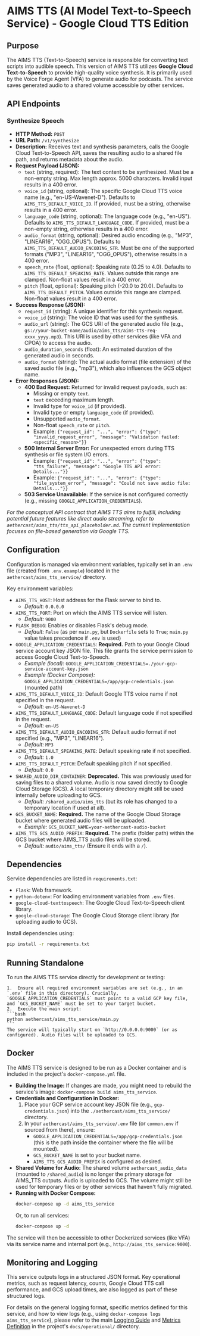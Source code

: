 # AIMS TTS (AI Model Text-to-Speech Service) - Google Cloud TTS Edition

## Purpose

The AIMS TTS (Text-to-Speech) service is responsible for converting text scripts into audible speech. This version of AIMS TTS utilizes **Google Cloud Text-to-Speech** to provide high-quality voice synthesis. It is primarily used by the Voice Forge Agent (VFA) to generate audio for podcasts. The service saves generated audio to a shared volume accessible by other services.

## API Endpoints

### Synthesize Speech

-   **HTTP Method:** `POST`
-   **URL Path:** `/v1/synthesize`
-   **Description:** Receives text and synthesis parameters, calls the Google Cloud Text-to-Speech API, saves the resulting audio to a shared file path, and returns metadata about the audio.
-   **Request Payload (JSON):**
    *   `text` (string, required): The text content to be synthesized. Must be a non-empty string. Max length approx. 5000 characters. Invalid input results in a 400 error.
    *   `voice_id` (string, optional): The specific Google Cloud TTS voice name (e.g., "en-US-Wavenet-D"). Defaults to `AIMS_TTS_DEFAULT_VOICE_ID`. If provided, must be a string, otherwise results in a 400 error.
    *   `language_code` (string, optional): The language code (e.g., "en-US"). Defaults to `AIMS_TTS_DEFAULT_LANGUAGE_CODE`. If provided, must be a non-empty string, otherwise results in a 400 error.
    *   `audio_format` (string, optional): Desired audio encoding (e.g., "MP3", "LINEAR16", "OGG_OPUS"). Defaults to `AIMS_TTS_DEFAULT_AUDIO_ENCODING_STR`. Must be one of the supported formats ("MP3", "LINEAR16", "OGG_OPUS"), otherwise results in a 400 error.
    *   `speech_rate` (float, optional): Speaking rate (0.25 to 4.0). Defaults to `AIMS_TTS_DEFAULT_SPEAKING_RATE`. Values outside this range are clamped. Non-float values result in a 400 error.
    *   `pitch` (float, optional): Speaking pitch (-20.0 to 20.0). Defaults to `AIMS_TTS_DEFAULT_PITCH`. Values outside this range are clamped. Non-float values result in a 400 error.
-   **Success Response (JSON):**
    *   `request_id` (string): A unique identifier for this synthesis request.
    *   `voice_id` (string): The voice ID that was used for the synthesis.
    *   `audio_url` (string): The GCS URI of the generated audio file (e.g., `gs://your-bucket-name/audio/aims_tts/aims-tts-req-xxxx_yyyy.mp3`). This URI is used by other services (like VFA and CPOA) to access the audio.
    *   `audio_duration_seconds` (float): An estimated duration of the generated audio in seconds.
    *   `audio_format` (string): The actual audio format (file extension) of the saved audio file (e.g., "mp3"), which also influences the GCS object name.
-   **Error Responses (JSON):**
    *   **400 Bad Request:** Returned for invalid request payloads, such as:
        *   Missing or empty `text`.
        *   `text` exceeding maximum length.
        *   Invalid type for `voice_id` (if provided).
        *   Invalid type or empty `language_code` (if provided).
        *   Unsupported `audio_format`.
        *   Non-float `speech_rate` or `pitch`.
        *   Example: `{"request_id": "...", "error": {"type": "invalid_request_error", "message": "Validation failed: <specific_reason>"}}`
    *   **500 Internal Server Error:** For unexpected errors during TTS synthesis or file system I/O errors.
        *   Example: `{"request_id": "...", "error": {"type": "tts_failure", "message": "Google TTS API error: Details..."}}`
        *   Example: `{"request_id": "...", "error": {"type": "file_system_error", "message": "Could not save audio file: Details..."}}`
    *   **503 Service Unavailable:** If the service is not configured correctly (e.g., missing `GOOGLE_APPLICATION_CREDENTIALS`).

*For the conceptual API contract that AIMS TTS aims to fulfill, including potential future features like direct audio streaming, refer to `aethercast/aims_tts/tts_api_placeholder.md`. The current implementation focuses on file-based generation via Google TTS.*

## Configuration

Configuration is managed via environment variables, typically set in an `.env` file (created from `.env.example`) located in the `aethercast/aims_tts_service/` directory.

Key environment variables:

-   `AIMS_TTS_HOST`: Host address for the Flask server to bind to.
    -   *Default:* `0.0.0.0`
-   `AIMS_TTS_PORT`: Port on which the AIMS TTS service will listen.
    -   *Default:* `9000`
-   `FLASK_DEBUG`: Enables or disables Flask's debug mode.
    -   *Default:* `False` (as per `main.py`, but `Dockerfile` sets to `True`; `main.py` value takes precedence if `.env` is used)
-   `GOOGLE_APPLICATION_CREDENTIALS`: **Required.** Path to your Google Cloud service account key JSON file. This file grants the service permission to access Google Cloud Text-to-Speech.
    -   *Example (local):* `GOOGLE_APPLICATION_CREDENTIALS=./your-gcp-service-account-key.json`
    -   *Example (Docker Compose):* `GOOGLE_APPLICATION_CREDENTIALS=/app/gcp-credentials.json` (mounted path)
-   `AIMS_TTS_DEFAULT_VOICE_ID`: Default Google TTS voice name if not specified in the request.
    -   *Default:* `en-US-Wavenet-D`
-   `AIMS_TTS_DEFAULT_LANGUAGE_CODE`: Default language code if not specified in the request.
    -   *Default:* `en-US`
-   `AIMS_TTS_DEFAULT_AUDIO_ENCODING_STR`: Default audio format if not specified (e.g., "MP3", "LINEAR16").
    -   *Default:* `MP3`
-   `AIMS_TTS_DEFAULT_SPEAKING_RATE`: Default speaking rate if not specified.
    -   *Default:* `1.0`
-   `AIMS_TTS_DEFAULT_PITCH`: Default speaking pitch if not specified.
    -   *Default:* `0.0`
-   `SHARED_AUDIO_DIR_CONTAINER`: **Deprecated.** This was previously used for saving files to a shared volume. Audio is now saved directly to Google Cloud Storage (GCS). A local temporary directory might still be used internally before uploading to GCS.
    -   *Default:* `/shared_audio/aims_tts` (but its role has changed to a temporary location if used at all).
-   `GCS_BUCKET_NAME`: **Required.** The name of the Google Cloud Storage bucket where generated audio files will be uploaded.
    -   *Example:* `GCS_BUCKET_NAME=your-aethercast-audio-bucket`
-   `AIMS_TTS_GCS_AUDIO_PREFIX`: **Required.** The prefix (folder path) within the GCS bucket where AIMS_TTS audio files will be stored.
    -   *Default:* `audio/aims_tts/` (Ensure it ends with a `/`).

## Dependencies

Service dependencies are listed in `requirements.txt`:
-   `Flask`: Web framework.
-   `python-dotenv`: For loading environment variables from `.env` files.
-   `google-cloud-texttospeech`: The Google Cloud Text-to-Speech client library.
-   `google-cloud-storage`: The Google Cloud Storage client library (for uploading audio to GCS).

Install dependencies using:
```bash
pip install -r requirements.txt
```

## Running Standalone

To run the AIMS TTS service directly for development or testing:

    1.  Ensure all required environment variables are set (e.g., in an `.env` file in this directory). Crucially, `GOOGLE_APPLICATION_CREDENTIALS` must point to a valid GCP key file, and `GCS_BUCKET_NAME` must be set to your target bucket.
    2.  Execute the main script:
    ```bash
    python aethercast/aims_tts_service/main.py
    ```
    The service will typically start on `http://0.0.0.0:9000` (or as configured). Audio files will be uploaded to GCS.

## Docker

The AIMS TTS service is designed to be run as a Docker container and is included in the project's `docker-compose.yml` file.

-   **Building the Image:** If changes are made, you might need to rebuild the service's image: `docker-compose build aims_tts_service`.
-   **Credentials and Configuration in Docker:**
    1.  Place your GCP service account key JSON file (e.g., `gcp-credentials.json`) into the `./aethercast/aims_tts_service/` directory.
    2.  In your `aethercast/aims_tts_service/.env` file (or `common.env` if sourced from there), ensure:
        -   `GOOGLE_APPLICATION_CREDENTIALS=/app/gcp-credentials.json` (this is the path inside the container where the file will be mounted).
        -   `GCS_BUCKET_NAME` is set to your bucket name.
        -   `AIMS_TTS_GCS_AUDIO_PREFIX` is configured as desired.
-   **Shared Volume for Audio:** The shared volume `aethercast_audio_data` (mounted to `/shared_audio`) is no longer the primary storage for AIMS_TTS outputs. Audio is uploaded to GCS. The volume might still be used for temporary files or by other services that haven't fully migrated.
-   **Running with Docker Compose:**
    ```bash
    docker-compose up -d aims_tts_service
    ```
    Or, to run all services:
    ```bash
    docker-compose up -d
    ```

The service will then be accessible to other Dockerized services (like VFA) via its service name and internal port (e.g., `http://aims_tts_service:9000`).

## Monitoring and Logging

This service outputs logs in a structured JSON format. Key operational metrics, such as request latency, counts, Google Cloud TTS call performance, and GCS upload times, are also logged as part of these structured logs.

For details on the general logging format, specific metrics defined for this service, and how to view logs (e.g., using `docker-compose logs aims_tts_service`), please refer to the main [Logging Guide](../../../docs/operational/Logging_Guide.md) and [Metrics Definition](../../../docs/operational/Metrics_Definition.md) in the project's `docs/operational/` directory.
